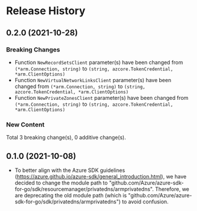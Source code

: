 # Release History

## 0.2.0 (2021-10-28)
### Breaking Changes

- Function `NewRecordSetsClient` parameter(s) have been changed from `(*arm.Connection, string)` to `(string, azcore.TokenCredential, *arm.ClientOptions)`
- Function `NewVirtualNetworkLinksClient` parameter(s) have been changed from `(*arm.Connection, string)` to `(string, azcore.TokenCredential, *arm.ClientOptions)`
- Function `NewPrivateZonesClient` parameter(s) have been changed from `(*arm.Connection, string)` to `(string, azcore.TokenCredential, *arm.ClientOptions)`

### New Content


Total 3 breaking change(s), 0 additive change(s).


## 0.1.0 (2021-10-08)
- To better align with the Azure SDK guidelines (https://azure.github.io/azure-sdk/general_introduction.html), we have decided to change the module path to "github.com/Azure/azure-sdk-for-go/sdk/resourcemanager/privatedns/armprivatedns". Therefore, we are deprecating the old module path (which is "github.com/Azure/azure-sdk-for-go/sdk/privatedns/armprivatedns") to avoid confusion.